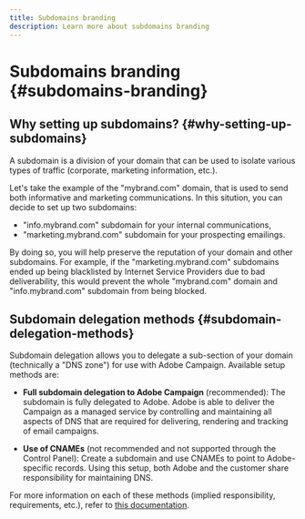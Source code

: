 ```yaml
---
title: Subdomains branding
description: Learn more about subdomains branding
---
```


# Subdomains branding {#subdomains-branding}

## Why setting up subdomains? {#why-setting-up-subdomains}

A subdomain is a division of your domain that can be used to isolate various types of traffic (corporate, marketing information, etc.).

Let's take the example of the "mybrand.com" domain, that is used to send both informative and marketing communications. In this sitution, you can decide to set up two subdomains:

* "info.mybrand.com" subdomain for your internal communications,
* "marketing.mybrand.com" subdomain for your prospecting emailings.

By doing so, you will help preserve the reputation of your domain and other subdomains. For example, if the "marketing.mybrand.com" subdomains ended up being blacklisted by Internet Service Providers due to bad deliverability, this would prevent the whole "mybrand.com" domain and "info.mybrand.com" subdomain from being blocked.

## Subdomain delegation methods {#subdomain-delegation-methods}

Subdomain delegation allows you to delegate a sub-section of your domain (technically a "DNS zone") for use with Adobe Campaign. Available setup methods are:

* **Full subdomain delegation to Adobe Campaign** (recommended): The subdomain is fully delegated to Adobe. Adobe is able to deliver the Campaign as a managed service by controlling and maintaining all aspects of DNS that are required for delivering, rendering and tracking of email campaigns.

* **Use of CNAMEs** (not recommended and not supported through the Control Panel): Create a subdomain and use CNAMEs to point to Adobe-specific records. Using this setup, both Adobe and the customer share responsibility for maintaining DNS.

For more information on each of these methods (implied responsibility, requirements, etc.), refer to [this documentation](https://helpx.adobe.com/campaign/kb/domain-name-delegation.html).
